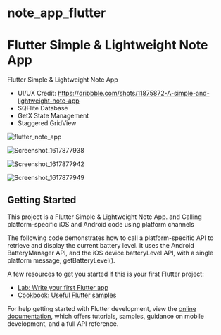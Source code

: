 # note_app_flutter

# Flutter Simple & Lightweight Note App

Flutter Simple & Lightweight Note App
- UI/UX Credit: https://dribbble.com/shots/11875872-A-simple-and-lightweight-note-app
- SQFlite Database
- GetX State Management
- Staggered GridView

![flutter_note_app](https://user-images.githubusercontent.com/48145486/114013183-b2ec5280-9880-11eb-82e4-6069f03c1687.png)

![Screenshot_1617877938](https://user-images.githubusercontent.com/48145486/114013113-9e0fbf00-9880-11eb-8cae-10a21b9f54cf.png)

![Screenshot_1617877942](https://user-images.githubusercontent.com/48145486/114013118-a0721900-9880-11eb-941c-93a82928a723.png)

![Screenshot_1617877949](https://user-images.githubusercontent.com/48145486/114013129-a23bdc80-9880-11eb-96a8-ead19dc294b4.png)

## Getting Started

This project is a Flutter Simple & Lightweight Note App.
and
Calling platform-specific iOS and Android code using platform channels

The following code demonstrates how to call a platform-specific API to retrieve and display the current battery level. It uses the Android BatteryManager API, and the iOS device.batteryLevel API, with a single platform message, getBatteryLevel().


A few resources to get you started if this is your first Flutter project:

- [Lab: Write your first Flutter app](https://docs.flutter.dev/get-started/codelab)
- [Cookbook: Useful Flutter samples](https://docs.flutter.dev/cookbook)

For help getting started with Flutter development, view the
[online documentation](https://docs.flutter.dev/), which offers tutorials,
samples, guidance on mobile development, and a full API reference.
